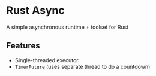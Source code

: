 # Rust Async

A simple asynchronous runtime + toolset for Rust

## Features

- Single-threaded executor
- `TimerFuture` (uses separate thread to do a countdown)

